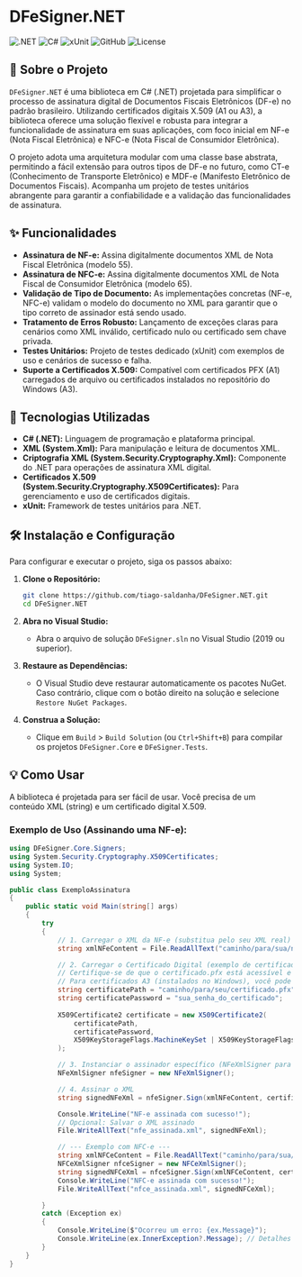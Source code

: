 # DFeSigner.NET

![.NET](https://img.shields.io/badge/.NET-512BD4?style=for-the-badge&logo=dotnet&logoColor=white)
![C#](https://img.shields.io/badge/C%23-239120?style=for-the-badge&logo=c-sharp&logoColor=white)
![xUnit](https://img.shields.io/badge/xUnit-802B7D?style=for-the-badge&logo=xunit&logoColor=white)
![GitHub](https://img.shields.io/badge/GitHub-100000?style=for-the-badge&logo=github&logoColor=white)
![License](https://img.shields.io/badge/License-MIT-green.svg)

## 📖 Sobre o Projeto

`DFeSigner.NET` é uma biblioteca em C# (.NET) projetada para simplificar o processo de assinatura digital de Documentos Fiscais Eletrônicos (DF-e) no padrão brasileiro. Utilizando certificados digitais X.509 (A1 ou A3), a biblioteca oferece uma solução flexível e robusta para integrar a funcionalidade de assinatura em suas aplicações, com foco inicial em NF-e (Nota Fiscal Eletrônica) e NFC-e (Nota Fiscal de Consumidor Eletrônica).

O projeto adota uma arquitetura modular com uma classe base abstrata, permitindo a fácil extensão para outros tipos de DF-e no futuro, como CT-e (Conhecimento de Transporte Eletrônico) e MDF-e (Manifesto Eletrônico de Documentos Fiscais). Acompanha um projeto de testes unitários abrangente para garantir a confiabilidade e a validação das funcionalidades de assinatura.

## ✨ Funcionalidades

* **Assinatura de NF-e:** Assina digitalmente documentos XML de Nota Fiscal Eletrônica (modelo 55).
* **Assinatura de NFC-e:** Assina digitalmente documentos XML de Nota Fiscal de Consumidor Eletrônica (modelo 65).
* **Validação de Tipo de Documento:** As implementações concretas (NF-e, NFC-e) validam o modelo do documento no XML para garantir que o tipo correto de assinador está sendo usado.
* **Tratamento de Erros Robusto:** Lançamento de exceções claras para cenários como XML inválido, certificado nulo ou certificado sem chave privada.
* **Testes Unitários:** Projeto de testes dedicado (xUnit) com exemplos de uso e cenários de sucesso e falha.
* **Suporte a Certificados X.509:** Compatível com certificados PFX (A1) carregados de arquivo ou certificados instalados no repositório do Windows (A3).

## 🚀 Tecnologias Utilizadas

* **C# (.NET):** Linguagem de programação e plataforma principal.
* **XML (System.Xml):** Para manipulação e leitura de documentos XML.
* **Criptografia XML (System.Security.Cryptography.Xml):** Componente do .NET para operações de assinatura XML digital.
* **Certificados X.509 (System.Security.Cryptography.X509Certificates):** Para gerenciamento e uso de certificados digitais.
* **xUnit:** Framework de testes unitários para .NET.

## 🛠️ Instalação e Configuração

Para configurar e executar o projeto, siga os passos abaixo:

1.  **Clone o Repositório:**
    ```bash
    git clone https://github.com/tiago-saldanha/DFeSigner.NET.git
    cd DFeSigner.NET
    ```

2.  **Abra no Visual Studio:**
    * Abra o arquivo de solução `DFeSigner.sln` no Visual Studio (2019 ou superior).

3.  **Restaure as Dependências:**
    * O Visual Studio deve restaurar automaticamente os pacotes NuGet. Caso contrário, clique com o botão direito na solução e selecione `Restore NuGet Packages`.

4.  **Construa a Solução:**
    * Clique em `Build` > `Build Solution` (ou `Ctrl+Shift+B`) para compilar os projetos `DFeSigner.Core` e `DFeSigner.Tests`.

## 💡 Como Usar

A biblioteca é projetada para ser fácil de usar. Você precisa de um conteúdo XML (string) e um certificado digital X.509.

### **Exemplo de Uso (Assinando uma NF-e):**

```csharp
using DFeSigner.Core.Signers;
using System.Security.Cryptography.X509Certificates;
using System.IO;
using System;

public class ExemploAssinatura
{
    public static void Main(string[] args)
    {
        try
        {
            // 1. Carregar o XML da NF-e (substitua pelo seu XML real)
            string xmlNFeContent = File.ReadAllText("caminho/para/sua/nfe.xml");

            // 2. Carregar o Certificado Digital (exemplo de certificado PFX com senha)
            // Certifique-se de que o certificado.pfx está acessível e a senha está correta.
            // Para certificados A3 (instalados no Windows), você pode usar o GetCertificateBySubjectName().
            string certificatePath = "caminho/para/seu/certificado.pfx";
            string certificatePassword = "sua_senha_do_certificado"; 
            
            X509Certificate2 certificate = new X509Certificate2(
                certificatePath, 
                certificatePassword, 
                X509KeyStorageFlags.MachineKeySet | X509KeyStorageFlags.PersistKeySet
            );

            // 3. Instanciar o assinador específico (NFeXmlSigner para NF-e)
            NFeXmlSigner nfeSigner = new NFeXmlSigner();

            // 4. Assinar o XML
            string signedNFeXml = nfeSigner.Sign(xmlNFeContent, certificate);

            Console.WriteLine("NF-e assinada com sucesso!");
            // Opcional: Salvar o XML assinado
            File.WriteAllText("nfe_assinada.xml", signedNFeXml);

            // --- Exemplo com NFC-e ---
            string xmlNFCeContent = File.ReadAllText("caminho/para/sua/nfce.xml");
            NFCeXmlSigner nfceSigner = new NFCeXmlSigner();
            string signedNFCeXml = nfceSigner.Sign(xmlNFCeContent, certificate);
            Console.WriteLine("NFC-e assinada com sucesso!");
            File.WriteAllText("nfce_assinada.xml", signedNFCeXml);

        }
        catch (Exception ex)
        {
            Console.WriteLine($"Ocorreu um erro: {ex.Message}");
            Console.WriteLine(ex.InnerException?.Message); // Detalhes da exceção interna
        }
    }
}

